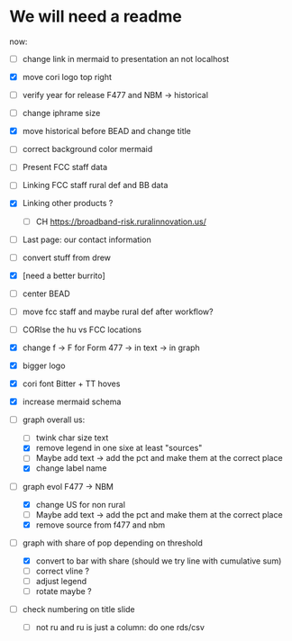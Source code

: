 # We will need a readme 

now: 

- [ ] change link in mermaid to presentation an not localhost
- [X] move cori logo top right
- [ ] verify year for release F477 and NBM -> historical
- [ ] change iphrame size
- [X] move historical before BEAD and change title
- [ ] correct background color mermaid
- [ ] Present FCC staff data 
- [ ] Linking FCC staff rural def and BB data
- [X] Linking other products ?
    - [ ] CH https://broadband-risk.ruralinnovation.us/
- [ ] Last page: our contact information 
- [ ] convert stuff from drew
- [x] [need a better burrito]
- [ ] center BEAD 
- [ ] move fcc staff and maybe rural def after workflow?
- [ ] CORIse the hu vs FCC locations
- [x] change f -> F for Form 477
  -> in text 
  -> in graph  
- [x] bigger logo
- [x] cori font Bitter + TT hoves
- [x] increase mermaid schema
- [ ] graph overall us:
  - [ ] twink char size text 
  - [X] remove legend in one sixe at least "sources"
  - [ ] Maybe add text  -> add the pct and make them at the correct place
  - [X] change label name

- [ ] graph evol F477 -> NBM
  - [X] change US for non rural
   - [ ] Maybe add text  -> add the pct and make them at the correct place
   - [X] remove source from f477 and nbm 
  
- [ ] graph with share of pop depending on threshold

    - [X] convert to bar with share (should we try line with cumulative sum)
    - [ ] correct vline ?
    - [ ] adjust legend 
    - [ ] rotate maybe ?
- [ ] check numbering on title slide

    

    - [ ] not ru and ru is just a column: do one rds/csv
  
